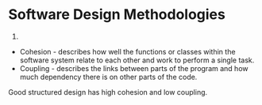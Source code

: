 # Software Design Methodologies

1.

- Cohesion - describes how well the functions or classes within the software system relate to each other and work to perform a single task.
- Coupling - describes the links between parts of the program and how much dependency there is on other parts of the code.

Good structured design has high cohesion and low coupling.












